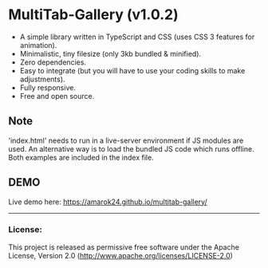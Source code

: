 # MultiTab-Gallery (v1.0.2)
- A simple library written in TypeScript and CSS (uses CSS 3 features for animation).
- Minimalistic, tiny filesize (only 3kb bundled & minified).
- Zero dependencies.
- Easy to integrate (but you will have to use your coding skills to make adjustments).
- Fully responsive.
- Free and open source.

## Note
'index.html' needs to run in a live-server environment if JS modules are used. An alternative way is to load the bundled JS code which runs offline. Both examples are included in the index file.

## DEMO
Live demo here: https://amarok24.github.io/multitab-gallery/

---


### License:
This project is released as permissive free software under the Apache License, Version 2.0 (http://www.apache.org/licenses/LICENSE-2.0)
